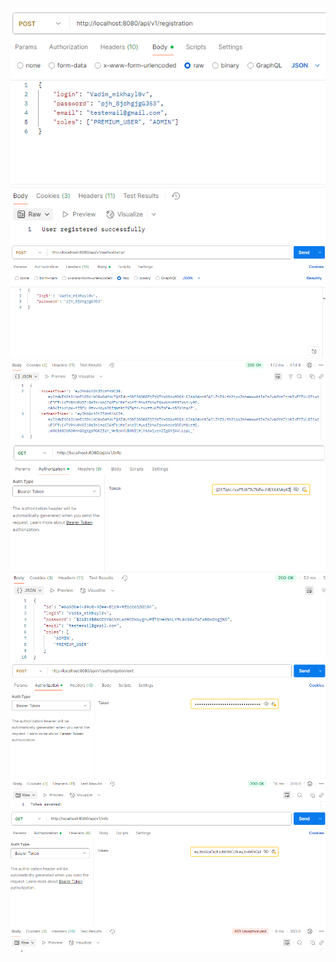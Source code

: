 ![Registration](PROOF%20SCREENSHOTS/registration.png)
![Authorization](PROOF%20SCREENSHOTS/authorization.png)
![Info](PROOF%20SCREENSHOTS/info.png)
![Exit](PROOF%20SCREENSHOTS/exit.png)
![Info (after exit)](PROOF%20SCREENSHOTS/info%20(after%20exit).png)
